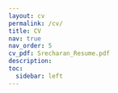 ```yaml
---
layout: cv
permalink: /cv/
title: CV
nav: true
nav_order: 5
cv_pdf: Srecharan_Resume.pdf
description: 
toc:
  sidebar: left
---
```

